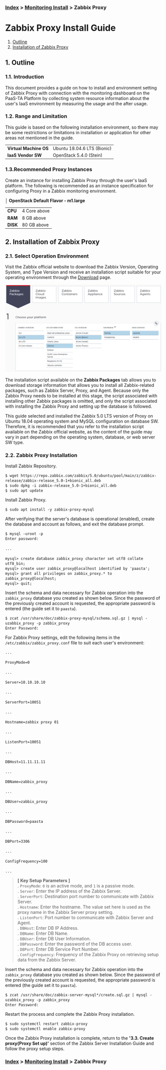### [Index](https://github.com/PaaS-TA/Guide-eng) > [Monitoring Install](PAAS-TA_MONITORING_INSTALL_GUIDE.md) > Zabbix Proxy


# Zabbix Proxy Install Guide
1. [Outline](#1)
2. [Installation of Zabbix Proxy](#2)

 
## <div id="1">1. Outline


### 1.1. Introduction
This document provides a guide on how to install and environment setting of Zabbix Proxy with connection with the monitoring dashboard on the PaaS-TA Platform by collecting system resource information about the user's IaaS environment by measuring the usage and the after usage.


### 1.2. Range and Limitation
This guide is based on the following installation environment, so there may be some restrictions or limitations in installation or application for other areas not mentioned in the guide.

<table>
  <tr>
    <td><b>Virtual Machine OS</b></td>
    <td>Ubuntu 18.04.6 LTS (Bionic)</td>
  </tr>
  <tr>
    <td><b>IaaS Vendor SW</b></td>
    <td>OpenStack 5.4.0 (Stein)
    </td>
  </tr>
</table>
 
 
### 1.3.Recommended Proxy Instances
Create an instance for installing Zabbix Proxy through the user's IaaS platform. The following is recommended as an instance specification for configuring Proxy in a Zabbix monitoring environment.

**│ OpenStack Default Flavor - m1.large**
<table>
  <tr>
    <td><b>CPU</b></td>
    <td>4 Core above</td>
  </tr>
  <tr>
    <td><b>RAM</b></td>
    <td>8 GB above</td>
  </tr>
  <tr>
    <td><b>DISK</b></td>
    <td>80 GB above</td>
  </tr>
</table>


## <div id="2">2. Installation of Zabbix Proxy


### 2.1. Select Operation Environment
Visit the Zabbix official website to download the Zabbix Version, Operating System, and Type Version and receive an installation script suitable for your operating environment through the [Download](https://www.zabbix.com/download) page.

![](images/zabbix_agent_install_guide_01.png)

The installation script available on the **Zabbix Packages** tab allows you to download storage information that allows you to install all Zabbix-related packages, such as Zabbix Server, Proxy, and Agent. Because only the Zabbix Proxy needs to be installed at this stage, the script associated with installing other Zabbix packages is omitted, and only the script associated with installing the Zabbix Proxy and setting up the database is followed.

This guide selected and installed the Zabbix 5.0 LTS version of Proxy on Ubuntu 18.04 operating system and MySQL configuration on database SW. Therefore, it is recommended that you refer to the installation script available on the Zabbix official website, as the content of the guide may vary in part depending on the operating system, database, or web server SW type.


### 2.2. Zabbix Proxy Installation
Install Zabbix Repository.
```
$ wget https://repo.zabbix.com/zabbix/5.0/ubuntu/pool/main/z/zabbix-release/zabbix-release_5.0-1+bionic_all.deb
$ sudo dpkg -i zabbix-release_5.0-1+bionic_all.deb
$ sudo apt update
```

Install Zabbix Proxy.
```
$ sudo apt install -y zabbix-proxy-mysql
```

After verifying that the server's database is operational (enabled), create the database and account as follows, and exit the database prompt.
```
$ mysql -uroot -p
Enter password: 

...

mysql> create database zabbix_proxy character set utf8 collate utf8_bin;
mysql> create user zabbix_proxy@localhost identified by 'paasta';
mysql> grant all privileges on zabbix_proxy.* to zabbix_proxy@localhost;
mysql> quit;
```

Insert the schema and data necessary for Zabbix operation into the `zabbix_proxy` database you created as shown below. Since the password of the previously created account is requested, the appropriate password is entered (the guide set it to `paasta`).
```
$ zcat /usr/share/doc/zabbix-proxy-mysql/schema.sql.gz | mysql -uzabbix_proxy -p zabbix_proxy
Enter Password:
```

For Zabbix Proxy settings, edit the following items in the `/etc/zabbix/zabbix_proxy.conf` file to suit each user's environment:
```
...

ProxyMode=0

...

Server=10.10.10.10

...

ServerPort=10051

...

Hostname=zabbix proxy 01

...

ListenPort=10051

...

DBHost=11.11.11.11

...

DBName=zabbix_proxy

...

DBUser=zabbix_proxy

...

DBPassword=paasta

...

DBPort=3306

...

ConfigFrequency=100	

...
```

> **[ Key Setup Parameters ]**  
. `ProxyMode`: `0` is an active mode, and `1` is a passive mode.  
. `Server`: Enter the IP address of the Zabbix Server.  
. `ServerPort`: Destination port number to communicate with Zabbix Server.  
. `Hostname`: Enter the hostname. The value set here is used as the proxy name in the Zabbix Server proxy setting.    
. `ListenPort`: Port number to communicate with Zabbix Server and Agent.  
. `DBHost`: Enter DB IP Address.  
. `DBName`: Enter DB Name.  
. `DBUser`: Enter DB User Information.  
. `DBPassword`: Enter the password of the DB access user.  
. `DBPort`: Enter DB Service Port Number.  
. `ConfigFrequency`: Frequency of the Zabbix Proxy on retrieving setup data from the Zabbix Server.

Insert the schema and data necessary for Zabbix operation into the `zabbix_proxy` database you created as shown below. Since the password of the previously created account is requested, the appropriate password is entered (the guide set it to `paasta`).
```
$ zcat /usr/share/doc/zabbix-server-mysql*/create.sql.gz | mysql -uzabbix_proxy -p zabbix_proxy
Enter Password:
```

Restart the process and complete the Zabbix Proxy installation.
```
$ sudo systemctl restart zabbix-proxy
$ sudo systemctl enable zabbix-proxy
```

Once the Zabbix Proxy installation is complete, return to the **'3.3. Create proxy(Proxy Set up)'** section of the Zabbix Server Installation Guide and follow the proxy setup steps.

### [Index](https://github.com/PaaS-TA/Guide-eng) > [Monitoring Install](PAAS-TA_MONITORING_INSTALL_GUIDE.md) > Zabbix Proxy
